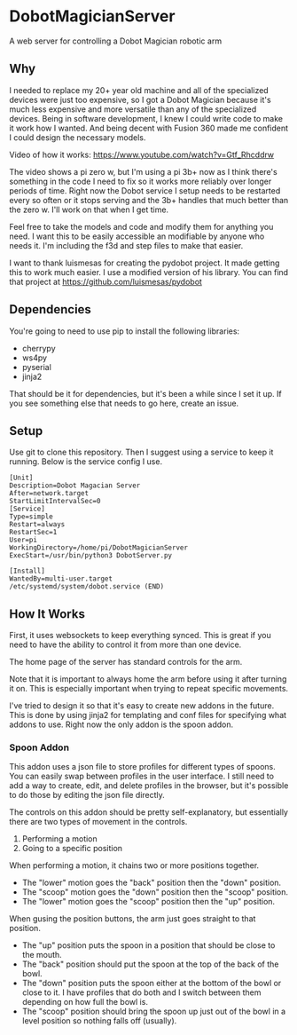 # DobotMagicianServer
A web server for controlling a Dobot Magician robotic arm

## Why

I needed to replace my 20+ year old machine and all of the specialized devices were just too expensive, so I got a Dobot Magician because it's much less expensive and more versatile than any of the specialized devices. Being in software development, I knew I could write code to make it work how I wanted. And being decent with Fusion 360 made me confident I could design the necessary models. 

Video of how it works: https://www.youtube.com/watch?v=Gtf_Rhcddrw

The video shows a pi zero w, but I'm using a pi 3b+ now as I think there's something in the code I need to fix so it works more reliably over longer periods of time. Right now the Dobot service I setup needs to be restarted every so often or it stops serving and the 3b+ handles that much better than the zero w. I'll work on that when I get time.

Feel free to take the models and code and modify them for anything you need. I want this to be easily accessible an modifiable by anyone who needs it. I'm including the f3d and step files to make that easier.

I want to thank luismesas for creating the pydobot project. It made getting this to work much easier. I use a modified version of his library. You can find that project at https://github.com/luismesas/pydobot

## Dependencies
You're going to need to use pip to install the following libraries:

* cherrypy
* ws4py
* pyserial
* jinja2

That should be it for dependencies, but it's been a while since I set it up. If you see something else that needs to go here, create an issue. 

## Setup 
Use git to clone this repository. Then I suggest using a service to keep it running. Below is the service config I use.

```
[Unit]
Description=Dobot Magacian Server
After=network.target
StartLimitIntervalSec=0
[Service]
Type=simple
Restart=always
RestartSec=1
User=pi
WorkingDirectory=/home/pi/DobotMagicianServer
ExecStart=/usr/bin/python3 DobotServer.py

[Install]
WantedBy=multi-user.target
/etc/systemd/system/dobot.service (END)                                          
```

## How It Works
First, it uses websockets to keep everything synced. This is great if you need to have the ability to control it from more than one device. 

The home page of the server has standard controls for the arm. 

Note that it is important to always home the arm before using it after turning it on. This is especially important when trying to repeat specific movements. 

I've tried to design it so that it's easy to create new addons in the future. This is done by using jinja2 for templating and conf files for specifying what addons to use. Right now the only addon is the spoon addon. 

### Spoon Addon
This addon uses a json file to store profiles for different types of spoons. You can easily swap between profiles in the user interface. I still need to add a way to create, edit, and delete profiles in the browser, but it's possible to do those by editing the json file directly. 

The controls on this addon should be pretty self-explanatory, but essentially there are two types of movement in the controls.

1) Performing a motion
2) Going to a specific position

When performing a motion, it chains two or more positions together. 

* The "lower" motion goes the "back" position then the "down" position. 
* The "scoop" motion goes the "down" position then the "scoop" position. 
* The "lower" motion goes the "scoop" position then the "up" position. 

When gusing the position buttons, the arm just goes straight to that position. 

* The "up" position puts the spoon in a position that should be close to the mouth. 
* The "back" position should put the spoon at the top of the back of the bowl. 
* The "down" position puts the spoon either at the bottom of the bowl or close to it. I have profiles that do both and I switch between them depending on how full the bowl is. 
* The "scoop" position should bring the spoon up just out of the bowl in a level position so nothing falls off (usually). 